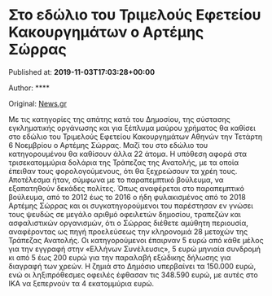 
# Στο εδώλιο του Τριμελούς Εφετείου Κακουργημάτων ο Αρτέμης Σώρρας

Published at: **2019-11-03T17:03:28+00:00**

Author: ****

Original: [News.gr](https://www.news.gr/ellada/article/2017802/sto-edolio-tou-trimelous-efetiou-kakourgimaton-o-artemis-sorras.html)

Με τις κατηγορίες της απάτης κατά του Δημοσίου, της σύστασης εγκληματικής οργάνωσης και για ξέπλυμα μαύρου χρήματος θα καθίσει στο εδώλιο του Τριμελούς Εφετείου Κακουργημάτων Αθηνών την Τετάρτη 6 Νοεμβρίου ο Αρτέμης Σώρρας.
Μαζί του στο εδώλιο του κατηγορουμένου θα καθίσουν άλλα 22 άτομα. Η υπόθεση αφορά στα τρισεκατομμύρια δολάρια της Τράπεζας της Ανατολής, με τα οποία έπειθαν τους φορολογούμενους, ότι θα ξεχρεώσουν τα χρέη τους. Αποτέλεσμα ήταν, σύμφωνα με το παραπεμπτικό βούλευμα, να εξαπατηθούν δεκάδες πολίτες.
Όπως αναφέρεται στο παραπεμπτικό βούλευμα, από το 2012 έως το 2016 ο ήδη φυλακισμένος από το 2018 Αρτέμης Σώρρας και οι συγκατηγορούμενοι του παρέστησαν εν γνώσει τους ψευδώς σε μεγάλο αριθμό οφειλετών δημοσίου, τραπεζών και ασφαλιστικών οργανισμών, ότι ο Σώρρας διέθετε αμύθητη περιουσία, αναφέροντας ως πηγή προελεύσεως την κληρονομιά 28 μετοχών της Τράπεζας Ανατολής.
Οι κατηγορούμενοι έπαιρναν 5 ευρώ από κάθε μέλος για την εγγραφή στην «Ελλήνων Συνέλευσις», 5 ευρώ μηνιαία συνδρομή κι από 5 έως 200 ευρώ για την παραλαβή εξώδικης δήλωσης για διαγραφή των χρεών.
Η ζημιά στο Δημόσιο υπερβαίνει τα 150.000 ευρώ, ενώ οι ληξιπρόθεσμες οφειλές έφθασαν τις 348.590 ευρώ, με αυτές στο ΙΚΑ να ξεπερνούν τα 4 εκατομμύρια ευρώ.
